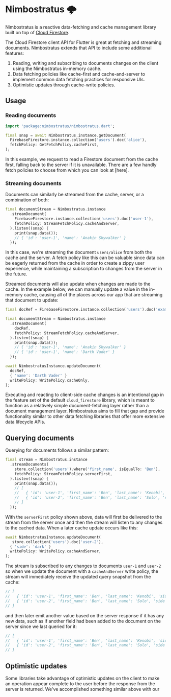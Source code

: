 # Nimbostratus 🌩

Nimbostratus is a reactive data-fetching and cache management library built on top of [Cloud Firestore](https://pub.dev/packages/cloud_firestore).

The Cloud Firestore client API for Flutter is great at fetching and streaming documents. Nimbostratus extends that API to include some additional features:

1. Reading, writing and subscribing to documents changes on the client using the Nimbostratus in-memory cache.
2. Data fetching policies like cache-first and cache-and-server to implement common data fetching practices for responsive UIs.
3. Optimistic updates through cache-write policies.

## Usage

### Reading documents

```dart
import 'package:nimbostratus/nimbostratus.dart';

final snap = await Nimbostratus.instance.getDocument(
  FirebaseFirestore.instance.collection('users').doc('alice'),
  fetchPolicy: GetFetchPolicy.cacheFirst,
);
```

In this example, we request to read a Firestore document from the cache first, falling back to the server if it is unavailable. There are a few handly fetch policies to choose from which you can look at [here].

### Streaming documents

Documents can similarly be streamed from the cache, server, or a combination of both:

```dart
final documentStream = Nimbostratus.instance
  .streamDocument(
    FirebaseFirestore.instance.collection('users').doc('user-1'),
    fetchPolicy: StreamFetchPolicy.cacheAndServer,
  ).listen((snap) {
    print(snap.data());
    // { 'id': 'user-1', 'name': 'Anakin Skywalker' }
  });
```

In this case, we're streaming the document `users/alice` from both the cache and the server. A fetch policy like this can be valuable since data can be eagerly returned from the cache in order to create a zippy user experience, while maintaining a subscription to changes from the server in the future.

Streamed documents will also update when changes are made to the cache. In the example below, we can manually update a value in the in-memory cache, causing all of the places across our app that are streaming that document to update:

```dart
final docRef = FirebaseFirestore.instance.collection('users').doc('example2');

final documentStream = Nimbostratus.instance
  .streamDocument(
    docRef,
    fetchPolicy: StreamFetchPolicy.cacheAndServer,
  ).listen((snap) {
    print(snap.data());
    // { 'id': 'user-1', 'name': 'Anakin Skywalker' }
    // { 'id': 'user-1', 'name': 'Darth Vader' }
  });

await NimbostratusInstance.updateDocument(
  docRef,
  { 'name': 'Darth Vader' }
  writePolicy: WritePolicy.cacheOnly,
);
```

Executing and reacting to client-side cache changes is an intentional gap in the feature set of the default `cloud_firestore` library, which is meant to function as a relatively simple document-fetching layer rather than a document management layer. Nimbostratus aims to fill that gap and provide functionality similar to other data fetching libraries that offer more extensive data lifecycle APIs.

## Querying documents

Querying for documents follows a similar pattern:

```dart
final stream = Nimbostratus.instance
  .streamDocuments(
    store.collection('users').where('first_name', isEqualTo: 'Ben'),
    fetchPolicy: StreamFetchPolicy.serverFirst,
  ).listen((snap) {
    print(snap.data());
    // [
    //   { 'id': 'user-1', 'first_name': 'Ben', 'last_name': 'Kenobi', 'side': 'light' },
    //   { 'id': 'user-2', 'first_name': 'Ben', 'last_name': 'Solo', 'side': 'light' }
    // ]
  });
```

With the `serverFirst` policy shown above, data will first be delivered to the stream from the server once and then the stream will listen to any changes to the cached data. When a later cache update occurs like this:

```dart
await NimbostratusInstance.updateDocument(
   store.collection('users').doc('user-2'),
  { 'side': 'dark' }
  writePolicy: WritePolicy.cacheAndServer,
);
```

The stream is subscribed to any changes to documents `user-1` and `user-2` so when we update the document with a `cacheAndServer` write policy, the stream will immediately receive the updated query snapshot from the cache:

```dart
// [
//   { 'id': 'user-1', 'first_name': 'Ben', 'last_name': 'Kenobi', 'side': 'light' },
//   { 'id': 'user-2', 'first_name': 'Ben', 'last_name': 'Solo', 'side': 'dark' }
// ]
```

and then later emit another value based on the server response if it has any new data, such as if another field had been added to the document on the server since we last queried for it:

```dart
// [
//   { 'id': 'user-1', 'first_name': 'Ben', 'last_name': 'Kenobi', 'side': 'light' },
//   { 'id': 'user-2', 'first_name': 'Ben', 'last_name': 'Solo', 'side': 'dark', 'relationship_status: 'complicated' }
// ]
```

## Optimistic updates

Some libraries take advantage of optimistic updates on the client to make an operation appear complete to the user before the response from the server is returned. We've accomplished something similar above with our 